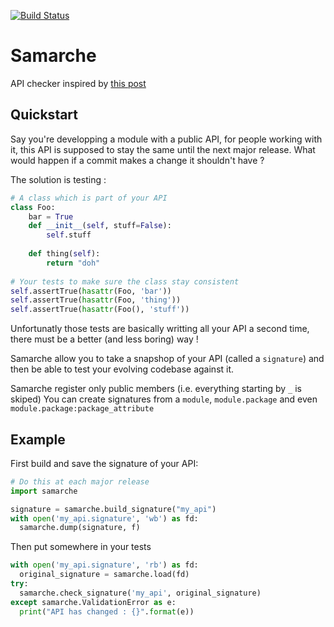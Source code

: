 [![Build Status](https://travis-ci.org/touilleMan/samarche.svg)](https://travis-ci.org/touilleMan/samarche)

Samarche
========

API checker inspired by [this post](http://sametmax.com/est-ce-que-cet-outil-existe-en-python/)

Quickstart
----------

Say you're developping a module with a public API, for people working with it, this API is supposed to stay the same until the next major release. What would happen if a commit makes a change it shouldn't have ?

The solution is testing :
```python
# A class which is part of your API
class Foo:
    bar = True
    def __init__(self, stuff=False):
        self.stuff
 
    def thing(self):
        return "doh"
 
# Your tests to make sure the class stay consistent
self.assertTrue(hasattr(Foo, 'bar'))
self.assertTrue(hasattr(Foo, 'thing'))
self.assertTrue(hasattr(Foo(), 'stuff'))
```

Unfortunatly those tests are basically writting all your API a second time, there must be a better (and less boring) way ! 

Samarche allow you to take a snapshop of your API (called a `signature`) and then be able to test your evolving codebase against it.

Samarche register only public members (i.e. everything starting by `_` is skiped)
You can create signatures from a `module`, `module.package` and even `module.package:package_attribute`


Example
-------

First build and save the signature of your API:
```python
# Do this at each major release
import samarche

signature = samarche.build_signature("my_api")
with open('my_api.signature', 'wb') as fd:
  samarche.dump(signature, f)
```

Then put somewhere in your tests
```python
with open('my_api.signature', 'rb') as fd:
  original_signature = samarche.load(fd)
try:
  samarche.check_signature('my_api', original_signature)
except samarche.ValidationError as e:
  print("API has changed : {}".format(e))
```
